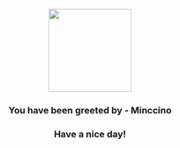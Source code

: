 <p align="center">
    <img src="https://raw.githubusercontent.com/PokeAPI/sprites/master/sprites/pokemon/572.png" width="150" height="150">
</p>
<h3 align="center">You have been greeted by - <b>Minccino</b></h3>
<h3 align="center">Have a nice day!</h3>
